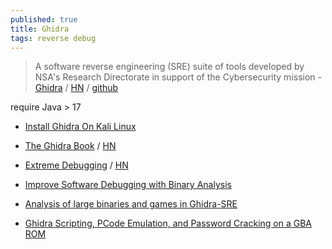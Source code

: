 ```yaml
---
published: true
title: Ghidra
tags: reverse debug
---
```

> A software reverse engineering (SRE) suite of tools developed by NSA's Research Directorate in support of the Cybersecurity mission - [Ghidra](https://ghidra-sre.org/) / [HN](https://news.ycombinator.com/item?id=19315273) / [github](https://github.com/NationalSecurityAgency/ghidra)

require Java > 17

- [Install Ghidra On Kali Linux](https://executeatwill.com/2019/04/04/Install-Ghidra-on-Kali-Linux/)
- [The Ghidra Book](https://nostarch.com/GhidraBook) / [HN](https://news.ycombinator.com/item?id=24879314)
- [Extreme Debugging](https://squanderingti.me/blog/2020/10/28/extreme-debugging.html) / [HN](https://news.ycombinator.com/item?id=24950120)
- [Improve Software Debugging with Binary Analysis](https://h313.info/blog/cpp/security/binary-analysis/2020/11/06/improve-software-debugging-with-binary-analysis.html)

- [Analysis of large binaries and games in Ghidra-SRE](https://news.ycombinator.com/item?id=27972308)
- [Ghidra Scripting, PCode Emulation, and Password Cracking on a GBA ROM](https://wrongbaud.github.io/posts/kong-vs-ghidra/)

